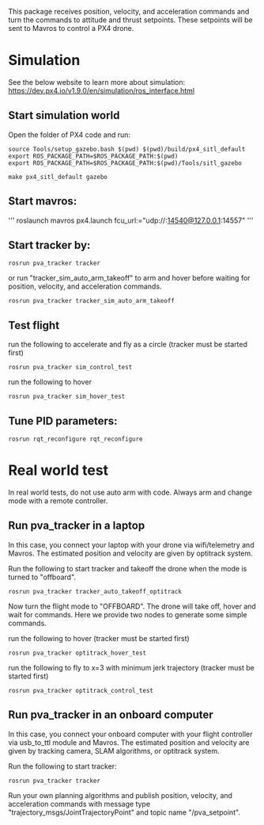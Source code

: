 This package receives position, velocity, and acceleration commands and turn the commands to attitude and thrust setpoints. These setpoints will be sent to Mavros to control a PX4 drone. 

# Simulation

See the below website to learn more about simulation:
https://dev.px4.io/v1.9.0/en/simulation/ros_interface.html

## Start simulation world
Open the folder of PX4 code and run:

```
source Tools/setup_gazebo.bash $(pwd) $(pwd)/build/px4_sitl_default
export ROS_PACKAGE_PATH=$ROS_PACKAGE_PATH:$(pwd)
export ROS_PACKAGE_PATH=$ROS_PACKAGE_PATH:$(pwd)/Tools/sitl_gazebo

make px4_sitl_default gazebo
```

## Start mavros:
'''
roslaunch mavros px4.launch fcu_url:="udp://:14540@127.0.0.1:14557"
'''

## Start tracker by:
```
rosrun pva_tracker tracker 
```

or run "tracker_sim_auto_arm_takeoff" to arm and hover before waiting for position, velocity, and acceleration commands.

```
rosrun pva_tracker tracker_sim_auto_arm_takeoff
```

##  Test flight
run the following to accelerate and fly as a circle (tracker must be started first)
```
rosrun pva_tracker sim_control_test
```

run the following to hover
```
rosrun pva_tracker sim_hover_test
```

##  Tune PID parameters:
```
rosrun rqt_reconfigure rqt_reconfigure 
```

# Real world test
In real world tests, do not use auto arm with code. Always arm and change mode with a remote controller.

## Run pva_tracker in a laptop
In this case, you connect your laptop with your drone via wifi/telemetry and Mavros. The estimated position and velocity are given by optitrack system.

Run the following to start tracker and takeoff the drone when the mode is turned to "offboard".
```
rosrun pva_tracker tracker_auto_takeoff_optitrack
```

Now turn the flight mode to "OFFBOARD". The drone will take off, hover and wait for commands. Here we provide two nodes to generate some simple commands.

run the following to hover (tracker must be started first)
```
rosrun pva_tracker optitrack_hover_test
```

run the following to fly to x=3 with minimum jerk trajectory (tracker must be started first)
```
rosrun pva_tracker optitrack_control_test
```

## Run pva_tracker in an onboard computer
In this case, you connect your onboard computer with your flight controller via usb_to_ttl module and Mavros. The estimated position and velocity are given by tracking camera, SLAM algorithms, or optitrack system. 

Run the following to start tracker:
```
rosrun pva_tracker tracker
```

Run your own planning algorithms and publish position, velocity, and acceleration commands with message type "trajectory_msgs/JointTrajectoryPoint" and topic name "/pva_setpoint".








